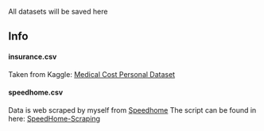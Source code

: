 All datasets will be saved here

## Info
#### insurance.csv
Taken from Kaggle: [Medical Cost Personal Dataset](https://www.kaggle.com/mirichoi0218/insurance)


#### speedhome.csv
Data is web scraped by myself from [Speedhome](https://speedhome.com/rent)
The script can be found in here: [SpeedHome-Scraping](https://github.com/ahmadhafifihamdan/learning-projects/blob/master/speedhomerental/SpeedHome-Scraping.ipynb)
